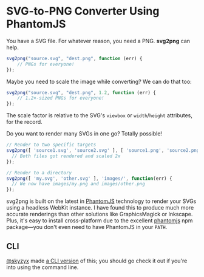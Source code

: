 # SVG-to-PNG Converter Using PhantomJS

You have a SVG file. For whatever reason, you need a PNG. **svg2png** can help.

```js
svg2png("source.svg", "dest.png", function (err) {
    // PNGs for everyone!
});
```

Maybe you need to scale the image while converting? We can do that too:

```js
svg2png("source.svg", "dest.png", 1.2, function (err) {
    // 1.2×-sized PNGs for everyone!
});
```

The scale factor is relative to the SVG's `viewbox` or `width`/`height` attributes, for the record.

Do you want to render many SVGs in one go? Totally possible!

```js
// Render to two specific targets
svg2png([ 'source1.svg', 'source2.svg' ], [ 'source1.png', 'source2.png' ], 2, function(err) {
  // Both files got rendered and scaled 2x
});

// Render to a directory
svg2png([ 'my.svg', 'other.svg' ], 'images/', function(err) {
  // We now have images/my.png and images/other.png
});
```

svg2png is built on the latest in [PhantomJS][] technology to render your SVGs using a headless WebKit instance. I have
found this to produce much more accurate renderings than other solutions like GraphicsMagick or Inkscape. Plus, it's
easy to install cross-platform due to the excellent [phantomjs][package] npm package—you don't even need to have
PhantomJS in your `PATH`.

[PhantomJS]: http://phantomjs.org/
[package]: https://npmjs.org/package/phantomjs

## CLI

[@skyzyx][] made [a CLI version][] of this; you should go check it out if you're into using the command line.

[@skyzyx]: https://github.com/skyzyx
[a CLI version]: https://github.com/skyzyx/svg2png-cli
